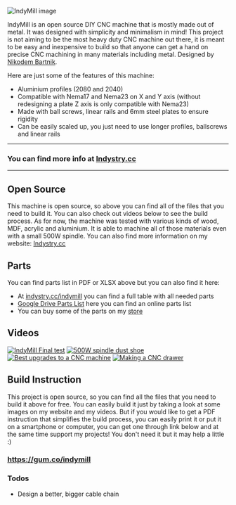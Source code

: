 ![IndyMill image](https://indystry.cc/wp-content/uploads/2021/10/1.2.jpg)

IndyMill is an open source DIY CNC machine that is mostly made out of metal. It was designed with simplicity and minimalism in mind! 
This project is not aiming to be the most heavy duty CNC machine out there, it is meant to be easy and inexpensive to build so that anyone can get a hand on precise CNC machining in many materials including metal.
Designed by [Nikodem Bartnik](https://www.youtube.com/nikodembartnik). 

Here are just some of the features of this machine:

  - Aluminium profiles (2080 and 2040)
  - Compatible with Nema17 and Nema23 on X and Y axis (without redesigning a plate Z axis is only compatible with Nema23)
  - Made with ball screws, linear rails and 6mm steel plates to ensure rigidity
  - Can be easily scaled up, you just need to use longer profiles, ballscrews and linear rails

***

### You can find more info at [Indystry.cc](https://indystry.cc/)

***

## Open Source
This machine is open source, so above you can find all of the files that you need to build it. You can also check out videos below to see the build process. As for now, the machine was tested with various kinds of wood, MDF, acrylic and aluminium. It is able to machine all of those materials even with a small 500W spindle.
You can also find more information on my website: [Indystry.cc](https://indystry.cc/indymill/)




## Parts

You can find parts list in PDF or XLSX above but you can also find it here:
  - At [indystry.cc/indymill](https://indystry.cc/indymill) you can find a full table with all needed parts
  - [Google Drive Parts List](https://docs.google.com/spreadsheets/d/19kC1wDViL0N2BjQgnNMfYSCzLNLKAHwQCY5Ngf8wU5I) here you can find an online parts list 
  - You can buy some of the parts on my [store](https://indystry.cc/store/)



## Videos

[![IndyMill Final test](https://img.youtube.com/vi/5jFCecZdbGs/0.jpg)](https://www.youtube.com/watch?v=5jFCecZdbGs)
[![500W spindle dust shoe](https://img.youtube.com/vi/k00IwDHeDQE/0.jpg)](https://www.youtube.com/watch?v=k00IwDHeDQE)
[![Best upgrades to a CNC machine](https://img.youtube.com/vi/VLe03TqoPkM/0.jpg)](https://www.youtube.com/watch?v=VLe03TqoPkM)
[![Making a CNC drawer](https://img.youtube.com/vi/OfrpIvfrLAs/0.jpg)](https://www.youtube.com/watch?v=OfrpIvfrLAs)




## Build Instruction
This project is open source, so you can find all the files that you need to build it above for free. You can easily build it just by taking a look at some images on my website and my videos.
But if you would like to get a PDF instruction that simplifies the build process, you can easily print it or put it on a smartphone or computer, you can get one through link below and at the same time support my projects! You don't need it but it may help a little :)

### https://gum.co/indymill



### Todos

 - Design a better, bigger cable chain

